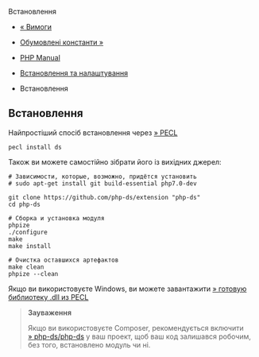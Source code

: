 Встановлення

-   [« Вимоги](ds.requirements.md)
    
-   [Обумовлені константи »](ds.constants.md)
    
-   [PHP Manual](index.md)
    
-   [Встановлення та налаштування](ds.setup.md)
    
-   Встановлення
    

## Встановлення

Найпростіший спосіб встановлення через [» PECL](https://pecl.php.net/package/ds)

```
pecl install ds
```

Також ви можете самостійно зібрати його із вихідних джерел:

```
# Зависимости, которые, возможно, придётся установить
# sudo apt-get install git build-essential php7.0-dev

git clone https://github.com/php-ds/extension "php-ds"
cd php-ds

# Сборка и установка модуля
phpize
./configure
make
make install

# Очистка оставшихся артефактов
make clean
phpize --clean
```

Якщо ви використовуєте Windows, ви можете завантажити [» готовую библиотеку .dll из PECL](https://pecl.php.net/package/ds)

> **Зауваження**
> 
> Якщо ви використовуєте Composer, рекомендується включити [» php-ds/php-ds](https://packagist.org/packages/php-ds/php-ds) у ваш проект, щоб ваш код залишався робочим, без того, встановлено модуль чи ні.
